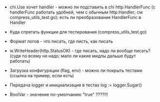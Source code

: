 - chi.Use хочет handler - можно ли подставить в chi http.HandlerFunc  (с handlerFunc работать удобней, чем с обычным http.Handler; см compress_utils_test.go); есть ли преобразование HandlerFunc в Handler

- Куда спрятать функции для тестирования (compress_utils_test.go)

- Формат логов - что писать, где писть, как писать

- w.WriteHeader(http.StatusOK) - где писать, надо ли вообще писать? (судя по всему не надо; мало ли какие мидлы дальше будут работать)

- Загрузка конфигурации (flag, env) - можно ли покрыть тестами (ссылка на пример, если есть)

- Передача logger и инициализация в тестах	log := logger.Sugar()

- BoolVar - значение по-умолчанию "true" ????!!!
